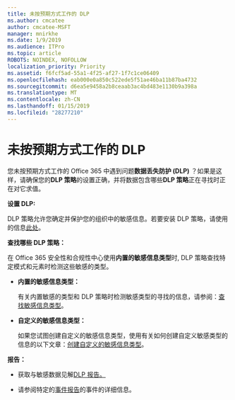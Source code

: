 ```yaml
---
title: 未按预期方式工作的 DLP
ms.author: cmcatee
author: cmcatee-MSFT
manager: mnirkhe
ms.date: 1/9/2019
ms.audience: ITPro
ms.topic: article
ROBOTS: NOINDEX, NOFOLLOW
localization_priority: Priority
ms.assetid: f6fcf5ad-55a1-4f25-af27-1f7c1ce06409
ms.openlocfilehash: eab000e0a850c522ede5f51ae46ba11b87ba4732
ms.sourcegitcommit: d6ea5e9458a2b8ceaab3ac4bd483e1130b9a398a
ms.translationtype: MT
ms.contentlocale: zh-CN
ms.lasthandoff: 01/15/2019
ms.locfileid: "28277210"
---
```

# <a name="dlp-not-working-as-expected"></a>未按预期方式工作的 DLP

您未按预期方式工作的 Office 365 中遇到问题**数据丢失防护 (DLP)** ？如果是这样，请确保您的**DLP 策略**的设置正确，并将数据包含哪些**DLP 策略**正在寻找时正在对它求值。 
  
 **设置 DLP:**
  
DLP 策略允许您确定并保护您的组织中的敏感信息。若要安装 DLP 策略，请使用的信息[此处](https://docs.microsoft.com/en-us/office365/securitycompliance/prevent-data-loss#set-up-dlp)。
  
 **查找哪些 DLP 策略：**
  
在 Office 365 安全性和合规性中心使用**内置的敏感信息类型**时, DLP 策略查找特定模式和元素时检测这些敏感的类型。 
  
- **内置的敏感信息类型：**
    
    有关内置敏感的类型和 DLP 策略时检测敏感类型的寻找的信息，请参阅：[查找敏感信息类型](https://docs.microsoft.com/en-us/office365/securitycompliance/what-the-sensitive-information-types-look-for)。
    
- **自定义的敏感信息类型：**
    
    如果您试图创建自定义的敏感信息类型，使用有关如何创建自定义敏感类型的信息的以下文章：[创建自定义的敏感信息类型](https://docs.microsoft.com/en-us/office365/securitycompliance/create-a-custom-sensitive-information-type)。
    
 **报告：**
  
- 获取与敏感数据见解[DLP 报告。](https://docs.microsoft.com/en-us/office365/securitycompliance/data-loss-prevention-policies#dlp-reports)
    
- 请参阅特定的[事件报告](https://docs.microsoft.com/en-us/office365/securitycompliance/data-loss-prevention-policies#incident-reports)的事件的详细信息。
    


